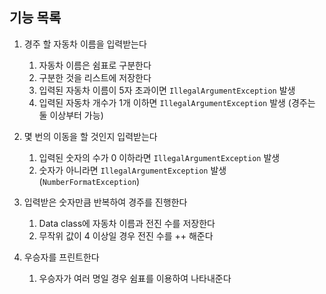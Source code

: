 ## 기능 목록

1. 경주 할 자동차 이름을 입력받는다
    1. 자동차 이름은 쉼표로 구분한다
    2. 구분한 것을 리스트에 저장한다
    3. 입력된 자동차 이름이 5자 초과이면 `IllegalArgumentException` 발생
    4. 입력된 자동차 개수가 1개 이하면 `IllegalArgumentException` 발생 (경주는 둘 이상부터 가능)

2. 몇 번의 이동을 할 것인지 입력받는다
    1. 입력된 숫자의 수가 0 이하라면 `IllegalArgumentException` 발생
    2. 숫자가 아니라면 `IllegalArgumentException` 발생 (`NumberFormatException`)

3. 입력받은 숫자만큼 반복하여 경주를 진행한다
    1. Data class에 자동차 이름과 전진 수를 저장한다
    2. 무작위 값이 4 이상일 경우 전진 수를 ++ 해준다

4. 우승자를 프린트한다
    1. 우승자가 여러 명일 경우 쉼표를 이용하여 나타내준다